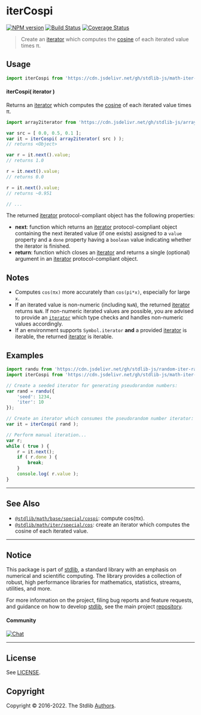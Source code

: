 <!--

@license Apache-2.0

Copyright (c) 2020 The Stdlib Authors.

Licensed under the Apache License, Version 2.0 (the "License");
you may not use this file except in compliance with the License.
You may obtain a copy of the License at

   http://www.apache.org/licenses/LICENSE-2.0

Unless required by applicable law or agreed to in writing, software
distributed under the License is distributed on an "AS IS" BASIS,
WITHOUT WARRANTIES OR CONDITIONS OF ANY KIND, either express or implied.
See the License for the specific language governing permissions and
limitations under the License.

-->

# iterCospi

[![NPM version][npm-image]][npm-url] [![Build Status][test-image]][test-url] [![Coverage Status][coverage-image]][coverage-url] <!-- [![dependencies][dependencies-image]][dependencies-url] -->

> Create an [iterator][mdn-iterator-protocol] which computes the [cosine][@stdlib/math/base/special/cospi] of each iterated value times π.

<!-- Section to include introductory text. Make sure to keep an empty line after the intro `section` element and another before the `/section` close. -->

<section class="intro">

</section>

<!-- /.intro -->

<!-- Package usage documentation. -->



<section class="usage">

## Usage

```javascript
import iterCospi from 'https://cdn.jsdelivr.net/gh/stdlib-js/math-iter-special-cospi@deno/mod.js';
```

#### iterCospi( iterator )

Returns an [iterator][mdn-iterator-protocol] which computes the [cosine][@stdlib/math/base/special/cospi] of each iterated value times π.

```javascript
import array2iterator from 'https://cdn.jsdelivr.net/gh/stdlib-js/array-to-iterator@deno/mod.js';

var src = [ 0.0, 0.5, 0.1 ];
var it = iterCospi( array2iterator( src ) );
// returns <Object>

var r = it.next().value;
// returns 1.0

r = it.next().value;
// returns 0.0

r = it.next().value;
// returns ~0.951

// ...
```

The returned [iterator][mdn-iterator-protocol] protocol-compliant object has the following properties:

-   **next**: function which returns an [iterator][mdn-iterator-protocol] protocol-compliant object containing the next iterated value (if one exists) assigned to a `value` property and a `done` property having a `boolean` value indicating whether the iterator is finished.
-   **return**: function which closes an [iterator][mdn-iterator-protocol] and returns a single (optional) argument in an [iterator][mdn-iterator-protocol] protocol-compliant object.

</section>

<!-- /.usage -->

<!-- Package usage notes. Make sure to keep an empty line after the `section` element and another before the `/section` close. -->

<section class="notes">

## Notes

-   Computes `cos(πx)` more accurately than `cos(pi*x)`, especially for large `x`.
-   If an iterated value is non-numeric (including `NaN`), the returned [iterator][mdn-iterator-protocol] returns `NaN`. If non-numeric iterated values are possible, you are advised to provide an [`iterator`][mdn-iterator-protocol] which type checks and handles non-numeric values accordingly.
-   If an environment supports `Symbol.iterator` **and** a provided [iterator][mdn-iterator-protocol] is iterable, the returned [iterator][mdn-iterator-protocol] is iterable.

</section>

<!-- /.notes -->

<!-- Package usage examples. -->

<section class="examples">

## Examples

<!-- eslint no-undef: "error" -->

```javascript
import randu from 'https://cdn.jsdelivr.net/gh/stdlib-js/random-iter-randu@deno/mod.js';
import iterCospi from 'https://cdn.jsdelivr.net/gh/stdlib-js/math-iter-special-cospi@deno/mod.js';

// Create a seeded iterator for generating pseudorandom numbers:
var rand = randu({
    'seed': 1234,
    'iter': 10
});

// Create an iterator which consumes the pseudorandom number iterator:
var it = iterCospi( rand );

// Perform manual iteration...
var r;
while ( true ) {
    r = it.next();
    if ( r.done ) {
        break;
    }
    console.log( r.value );
}
```

</section>

<!-- /.examples -->

<!-- Section to include cited references. If references are included, add a horizontal rule *before* the section. Make sure to keep an empty line after the `section` element and another before the `/section` close. -->

<section class="references">

</section>

<!-- /.references -->

<!-- Section for related `stdlib` packages. Do not manually edit this section, as it is automatically populated. -->

<section class="related">

* * *

## See Also

-   <span class="package-name">[`@stdlib/math/base/special/cospi`][@stdlib/math/base/special/cospi]</span><span class="delimiter">: </span><span class="description">compute cos(πx).</span>
-   <span class="package-name">[`@stdlib/math/iter/special/cos`][@stdlib/math/iter/special/cos]</span><span class="delimiter">: </span><span class="description">create an iterator which computes the cosine of each iterated value.</span>

</section>

<!-- /.related -->

<!-- Section for all links. Make sure to keep an empty line after the `section` element and another before the `/section` close. -->


<section class="main-repo" >

* * *

## Notice

This package is part of [stdlib][stdlib], a standard library with an emphasis on numerical and scientific computing. The library provides a collection of robust, high performance libraries for mathematics, statistics, streams, utilities, and more.

For more information on the project, filing bug reports and feature requests, and guidance on how to develop [stdlib][stdlib], see the main project [repository][stdlib].

#### Community

[![Chat][chat-image]][chat-url]

---

## License

See [LICENSE][stdlib-license].


## Copyright

Copyright &copy; 2016-2022. The Stdlib [Authors][stdlib-authors].

</section>

<!-- /.stdlib -->

<!-- Section for all links. Make sure to keep an empty line after the `section` element and another before the `/section` close. -->

<section class="links">

[npm-image]: http://img.shields.io/npm/v/@stdlib/math-iter-special-cospi.svg
[npm-url]: https://npmjs.org/package/@stdlib/math-iter-special-cospi

[test-image]: https://github.com/stdlib-js/math-iter-special-cospi/actions/workflows/test.yml/badge.svg
[test-url]: https://github.com/stdlib-js/math-iter-special-cospi/actions/workflows/test.yml

[coverage-image]: https://img.shields.io/codecov/c/github/stdlib-js/math-iter-special-cospi/main.svg
[coverage-url]: https://codecov.io/github/stdlib-js/math-iter-special-cospi?branch=main

<!--

[dependencies-image]: https://img.shields.io/david/stdlib-js/math-iter-special-cospi.svg
[dependencies-url]: https://david-dm.org/stdlib-js/math-iter-special-cospi/main

-->

[umd]: https://github.com/umdjs/umd
[es-module]: https://developer.mozilla.org/en-US/docs/Web/JavaScript/Guide/Modules

[deno-url]: https://github.com/stdlib-js/math-iter-special-cospi/tree/deno
[umd-url]: https://github.com/stdlib-js/math-iter-special-cospi/tree/umd
[esm-url]: https://github.com/stdlib-js/math-iter-special-cospi/tree/esm

[chat-image]: https://img.shields.io/gitter/room/stdlib-js/stdlib.svg
[chat-url]: https://gitter.im/stdlib-js/stdlib/

[stdlib]: https://github.com/stdlib-js/stdlib

[stdlib-authors]: https://github.com/stdlib-js/stdlib/graphs/contributors

[stdlib-license]: https://raw.githubusercontent.com/stdlib-js/math-iter-special-cospi/main/LICENSE

[mdn-iterator-protocol]: https://developer.mozilla.org/en-US/docs/Web/JavaScript/Reference/Iteration_protocols#The_iterator_protocol

<!-- <related-links> -->

[@stdlib/math/base/special/cospi]: https://github.com/stdlib-js/math-base-special-cospi/tree/deno

[@stdlib/math/iter/special/cos]: https://github.com/stdlib-js/math-iter-special-cos/tree/deno

<!-- </related-links> -->

</section>

<!-- /.links -->
